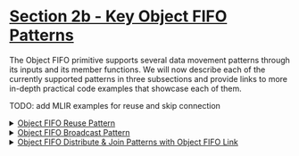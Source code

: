 <!---//===- README.md ---------------------------------------*- Markdown -*-===//
//
// This file is licensed under the Apache License v2.0 with LLVM Exceptions.
// See https://llvm.org/LICENSE.txt for license information.
// SPDX-License-Identifier: Apache-2.0 WITH LLVM-exception
//
// Copyright (C) 2024, Advanced Micro Devices, Inc.
// 
//===----------------------------------------------------------------------===//-->

# <ins>Section 2b - Key Object FIFO Patterns</ins>

The Object FIFO primitive supports several data movement patterns through its inputs and its member functions. We will now describe each of the currently supported patterns in three subsections and provide links to more in-depth practical code examples that showcase each of them.

TODO: add MLIR examples for reuse and skip connection

<details><summary><a href="./01_Reuse/">Object FIFO Reuse Pattern</a></summary>

* Initializing an Object FIFO
</details>
<details><summary><a href="./02_Broadcast/">Object FIFO Broadcast Pattern</a></summary>

* Initializing an Object FIFO
</details>
<details><summary><a href="./03_Link_Distribute_Join/">Object FIFO Distribute & Join Patterns with Object FIFO Link</a></summary>

* Initializing an Object FIFO
</details>
